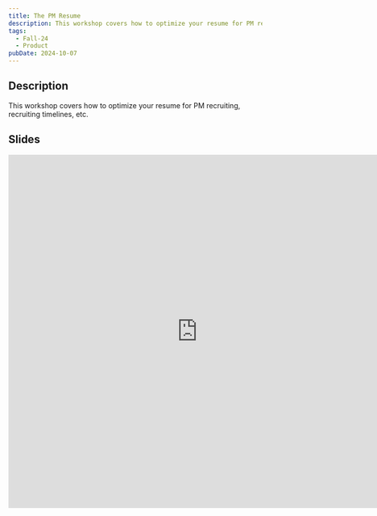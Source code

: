 ```yaml
---
title: The PM Resume
description: This workshop covers how to optimize your resume for PM recruiting, recruiting timelines, etc.
tags:
  - Fall-24
  - Product
pubDate: 2024-10-07
---
```


## Description

This workshop covers how to optimize your resume for PM recruiting, recruiting timelines, etc.

## Slides

<iframe src="https://docs.google.com/presentation/d/e/2PACX-1vR4o2YYSXK4u7WVBbwcTaTjjC_iRUK_z7J0-Apou2gfzgLqy0u9MOx_31iOsiTvv819fGXUmA1HqyLm/embed?start=false&loop=false&delayms=3000" frameborder="0" width="750" height="700" allowfullscreen="true" mozallowfullscreen="true" webkitallowfullscreen="true"></iframe>
